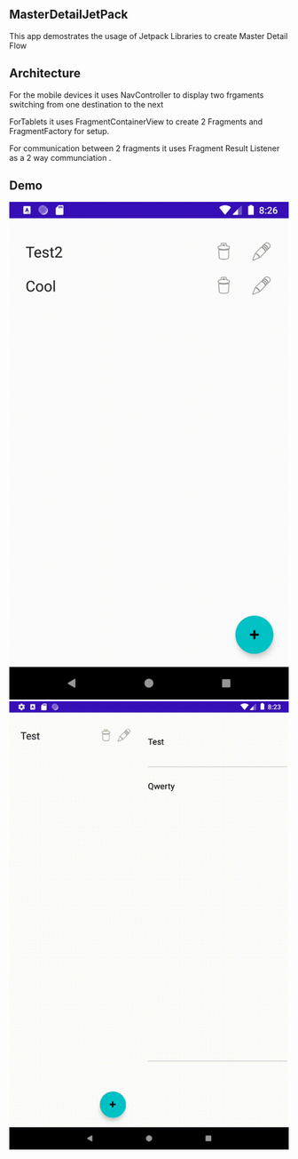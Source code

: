 ## MasterDetailJetPack

This app demostrates the usage of Jetpack Libraries to create Master Detail Flow


## Architecture

For the mobile devices it uses NavController to display two frgaments 
switching  from one destination to the next 

ForTablets it uses FragmentContainerView to create 2 Fragments and FragmentFactory 
for setup.

For communication between 2 fragments it uses Fragment Result Listener as a 2 way communciation .



## Demo

![JetPack Demo](demo/test4.gif)
![JetPack Demo](demo/test3.gif)
